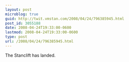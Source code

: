 ```yaml
---
layout: post
microblog: true
guid: http://twit.vmstan.com/2008/04/24/796385945.html
post_id: 3055188
date: 2008-04-24T19:33:00-0600
lastmod: 2008-04-24T19:33:00-0600
type: post
url: /2008/04/24/796385945.html
---
```

The Stanclift has landed.
